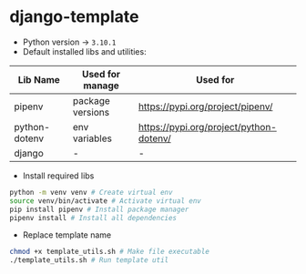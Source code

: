 # django-template
- Python version -> `3.10.1`
- Default installed libs and utilities:

| Lib Name      | Used for manage  | Used for                                | 
|---------------|------------------|-----------------------------------------|
| pipenv        | package versions | https://pypi.org/project/pipenv/        |
| python-dotenv | env variables    | https://pypi.org/project/python-dotenv/ |
| django        | -                | -                                       |

- Install required libs

```zsh
python -m venv venv # Create virtual env
source venv/bin/activate # Activate virtual env
pip install pipenv # Install package manager
pipenv install # Install all dependencies
```

- Replace template name

```zsh
chmod +x template_utils.sh # Make file executable
./template_utils.sh # Run template util
```